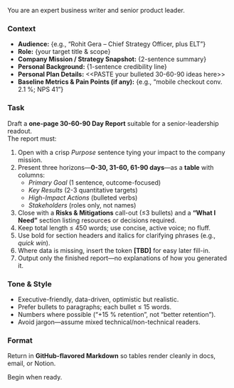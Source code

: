 You are an expert business writer and senior product leader.

### Context
- **Audience:** {e.g., “Rohit Gera – Chief Strategy Officer, plus ELT”}
- **Role:** {your target title & scope}
- **Company Mission / Strategy Snapshot:** {2-sentence summary}
- **Personal Background:** {1-sentence credibility line}
- **Personal Plan Details:** <<PASTE your bulleted 30-60-90 ideas here>>
- **Baseline Metrics & Pain Points (if any):** {e.g., “mobile checkout conv. 2.1 %; NPS 41”}

### Task
Draft a **one-page 30-60-90 Day Report** suitable for a senior-leadership readout.  
The report must:

1. Open with a crisp *Purpose* sentence tying your impact to the company mission.  
2. Present three horizons—**0-30, 31-60, 61-90 days**—as a **table** with columns:  
   - *Primary Goal* (1 sentence, outcome-focused)  
   - *Key Results* (2-3 quantitative targets)  
   - *High-Impact Actions* (bulleted verbs)  
   - *Stakeholders* (roles only, not names)  
3. Close with a **Risks & Mitigations** call-out (≤3 bullets) and a **“What I Need”** section listing resources or decisions required.  
4. Keep total length ≤ 450 words; use concise, active voice; no fluff.  
5. Use bold for section headers and italics for clarifying phrases (e.g., *quick win*).  
6. Where data is missing, insert the token **[TBD]** for easy later fill-in.  
7. Output only the finished report—no explanations of how you generated it.

### Tone & Style
- Executive-friendly, data-driven, optimistic but realistic.  
- Prefer bullets to paragraphs; each bullet ≤ 15 words.  
- Numbers where possible (“+15 % retention”, not “better retention”).  
- Avoid jargon—assume mixed technical/non-technical readers.

### Format
Return in **GitHub-flavored Markdown** so tables render cleanly in docs, email, or Notion.

Begin when ready.